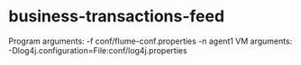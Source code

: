# business-transactions-feed

Program arguments: -f conf/flume-conf.properties -n agent1
VM arguments: -Dlog4j.configuration=File:conf/log4j.properties
